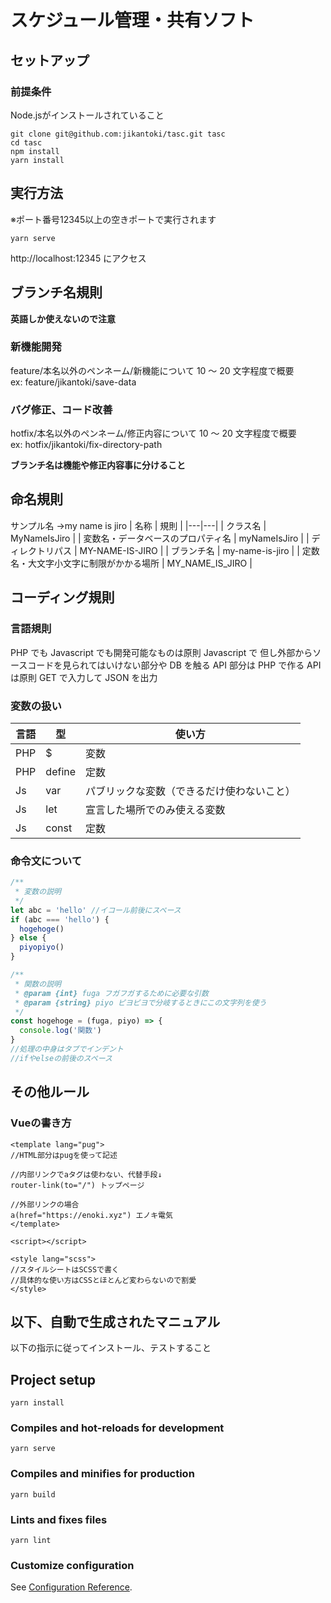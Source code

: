 # スケジュール管理・共有ソフト

## セットアップ

### 前提条件

Node.jsがインストールされていること

```shell
git clone git@github.com:jikantoki/tasc.git tasc
cd tasc
npm install
yarn install
```

## 実行方法

※ポート番号12345以上の空きポートで実行されます

```shell
yarn serve
```

http://localhost:12345 にアクセス

## ブランチ名規則

**英語しか使えないので注意**

### 新機能開発

feature/本名以外のペンネーム/新機能について 10 ～ 20 文字程度で概要  
ex: feature/jikantoki/save-data

### バグ修正、コード改善

hotfix/本名以外のペンネーム/修正内容について 10 ～ 20 文字程度で概要  
ex: hotfix/jikantoki/fix-directory-path

**ブランチ名は機能や修正内容事に分けること**

## 命名規則

サンプル名 →my name is jiro
| 名称 | 規則 |
|---|---|
| クラス名 | MyNameIsJiro |
| 変数名・データベースのプロパティ名 | myNameIsJiro |
| ディレクトリパス | MY-NAME-IS-JIRO |
| ブランチ名 | my-name-is-jiro |
| 定数名・大文字小文字に制限がかかる場所 | MY_NAME_IS_JIRO |

## コーディング規則

### 言語規則

PHP でも Javascript でも開発可能なものは原則 Javascript で
但し外部からソースコードを見られてはいけない部分や DB を触る API 部分は PHP で作る
API は原則 GET で入力して JSON を出力

### 変数の扱い

| 言語 | 型     | 使い方                                     |
| ---- | ------ | ------------------------------------------ |
| PHP  | $      | 変数                                       |
| PHP  | define | 定数                                       |
| Js   | var    | パブリックな変数（できるだけ使わないこと） |
| Js   | let    | 宣言した場所でのみ使える変数               |
| Js   | const  | 定数                                       |

### 命令文について

```js
/**
 * 変数の説明
 */
let abc = 'hello' //イコール前後にスペース
if (abc === 'hello') {
  hogehoge()
} else {
  piyopiyo()
}

/**
 * 関数の説明
 * @param {int} fuga フガフガするために必要な引数
 * @param {string} piyo ピヨピヨで分岐するときにこの文字列を使う
 */
const hogehoge = (fuga, piyo) => {
  console.log('関数')
}
//処理の中身はタブでインデント
//ifやelseの前後のスペース
```

## その他ルール

### Vueの書き方

```vue
<template lang="pug">
//HTML部分はpugを使って記述

//内部リンクでaタグは使わない、代替手段↓
router-link(to="/") トップページ

//外部リンクの場合
a(href="https://enoki.xyz") エノキ電気
</template>

<script></script>

<style lang="scss">
//スタイルシートはSCSSで書く
//具体的な使い方はCSSとほとんど変わらないので割愛
</style>
```

## 以下、自動で生成されたマニュアル

以下の指示に従ってインストール、テストすること

## Project setup

```shell
yarn install
```

### Compiles and hot-reloads for development

```shell
yarn serve
```

### Compiles and minifies for production

```shell
yarn build
```

### Lints and fixes files

```shell
yarn lint
```

### Customize configuration

See [Configuration Reference](https://cli.vuejs.org/config/).
